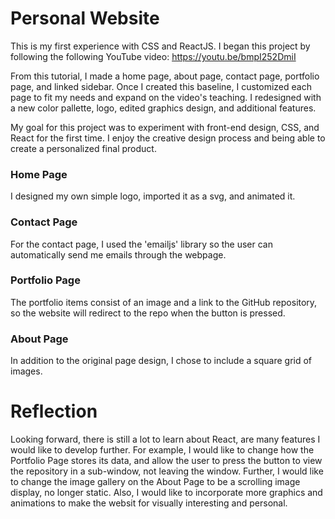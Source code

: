 # Personal Website

This is my first experience with CSS and ReactJS. I began this project by following the following YouTube video:
https://youtu.be/bmpI252DmiI

From this tutorial, I made a home page, about page, contact page, portfolio page, and linked sidebar. Once I created this baseline, I customized each page to fit my needs and expand on the video's teaching. I redesigned with a new color pallette, logo, edited graphics design, and additional features. 

My goal for this project was to experiment with front-end design, CSS, and React for the first time. I enjoy the creative design process and being able to create a personalized final product. 

### Home Page 
I designed my own simple logo, imported it as a svg, and animated it. 

### Contact Page
For the contact page, I used the 'emailjs' library so the user can automatically send me emails through the webpage. 

### Portfolio Page 
The portfolio items consist of an image and a link to the GitHub repository, so the website will redirect to the repo when the button is pressed. 

### About Page 
In addition to the original page design, I chose to include a square grid of images. 

# Reflection 
Looking forward, there is still a lot to learn about React, are many features I would like to develop further. For example, I would like to change how the Portfolio Page stores its data, and allow the user to press the button to view the repository in a sub-window, not leaving the window. Further, I would like to change the image gallery on the About Page to be a scrolling image display, no longer static. Also, I would like to incorporate more graphics and animations to make the websit for visually interesting and personal. 
